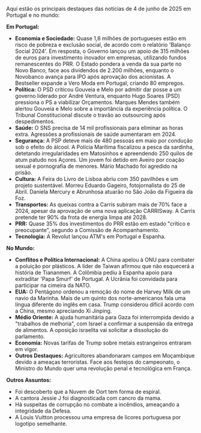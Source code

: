 Aqui estão os principais destaques das notícias de 4 de junho de 2025 em Portugal e no mundo:

**Em Portugal:**

*   **Economia e Sociedade:** Quase 1,8 milhões de portugueses estão em risco de pobreza e exclusão social, de acordo com o relatório 'Balanço Social 2024'. Em resposta, o Governo lançou um apoio de 315 milhões de euros para investimento inovador em empresas, utilizando fundos remanescentes do PRR. O Estado pondera a venda da sua parte no Novo Banco, face aos dividendos de 2.200 milhões, enquanto o Novobanco avança para IPO após aprovação dos acionistas. A Bestseller expande a Vero Moda em Portugal, criando 80 empregos.
*   **Política:** O PSD criticou Gouveia e Melo por admitir dar posse a um governo liderado por André Ventura, enquanto Hugo Soares (PSD) pressiona o PS a viabilizar Orçamentos. Marques Mendes também alertou Gouveia e Melo sobre a importância da experiência política. O Tribunal Constitucional discute o travão ao outsourcing após despedimentos.
*   **Saúde:** O SNS precisa de 14 mil profissionais para eliminar as horas extra. Agressões a profissionais de saúde aumentaram em 2024.
*   **Segurança:** A PSP deteve mais de 480 pessoas em maio por condução sob o efeito do álcool. A Polícia Marítima fiscalizou a pesca da sardinha, detetando irregularidades em Matosinhos e apreendendo 250 quilos de atum patudo nos Açores. Um jovem foi detido em Aveiro por coação sexual e pornografia de menores. Mário Machado foi agredido na prisão.
*   **Cultura:** A Feira do Livro de Lisboa abriu com 350 pavilhões e um projeto sustentável. Morreu Eduardo Gageiro, fotojornalista do 25 de Abril. Daniela Mercury e Abrunhosa atuarão no São João da Figueira da Foz.
*   **Transportes:** As queixas contra a Carris subiram mais de 70% face a 2024, apesar da aprovação de uma nova aplicação CARRISway. A Carris pretende ter 90% da frota de energia limpa até 2028.
*   **PRR:** Quase 35% dos investimentos do PRR estão em estado "crítico e preocupante", segundo a Comissão de Acompanhamento.
*    **Tecnologia:** A Revolut lançou ATM's em Portugal e Espanha.

**No Mundo:**

*   **Conflitos e Política Internacional:** A China apelou à ONU para combater a poluição por plásticos. A líder de Taiwan afirmou que não esquecerá a história de Tiananmen. A Colômbia pediu à Espanha apoio para extraditar 'Papa Smurf' de Portugal. A Ucrânia foi convidada para participar na cimeira da NATO.
*   **EUA:** O Pentágono ordenou a remoção do nome de Harvey Milk de um navio da Marinha. Mais de um quinto dos norte-americanos fala uma língua diferente do inglês em casa. Trump considerou difícil acordo com a China, mesmo apreciando Xi Jinping.
*   **Médio Oriente:** A ajuda humanitária para Gaza foi interrompida devido a "trabalhos de melhoria", com Israel a confirmar a suspensão da entrega de alimentos. A oposição israelita vai solicitar a dissolução do parlamento.
*   **Economia:** Novas tarifas de Trump sobre metais estrangeiros entraram em vigor.
*   **Outros Destaques:** Agricultores abandonaram campos em Moçambique devido a ameaças terroristas. Face aos festejos do campeonato, o Ministro do Mundo quer uma revolução penal e tecnológica em França.

**Outros Assuntos:**

*   Foi descoberto que a Nuvem de Oort tem forma de espiral.
*   A cantora Jessie J foi diagnosticada com cancro da mama.
*   Há suspeitas de corrupção no combate a incêndios, ameaçando a integridade da Defesa.
*   A Louis Vuitton processou uma empresa de licores portuguesa por logotipo semelhante.

